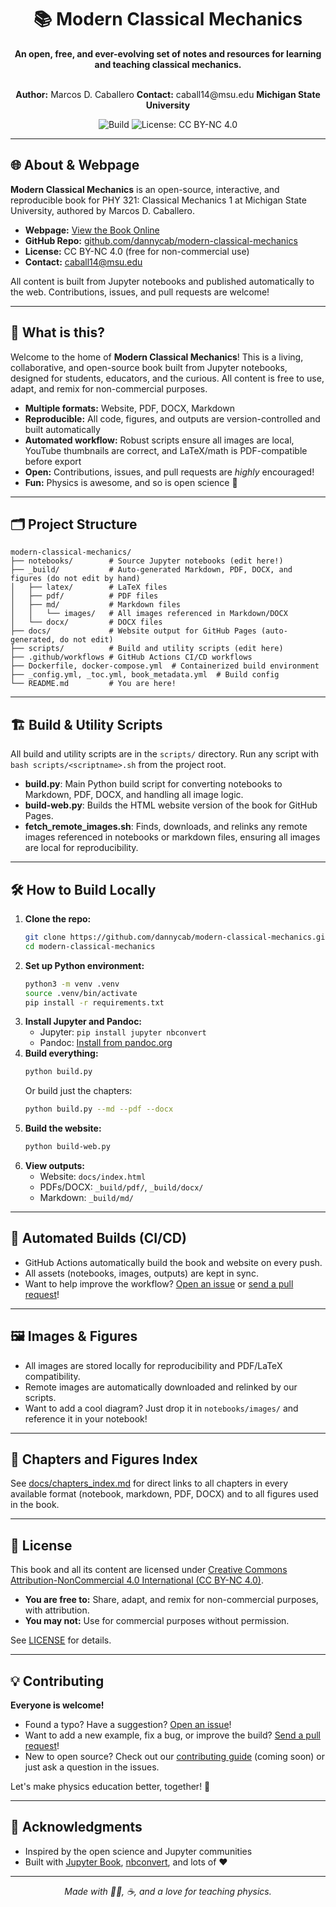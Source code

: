 <div align="center">

# 📚 Modern Classical Mechanics

**An open, free, and ever-evolving set of notes and resources for learning and teaching classical mechanics.**

<br>
<strong>Author:</strong> Marcos D. Caballero  
<strong>Contact:</strong> caball14@msu.edu  
<strong>Michigan State University</strong>

![Build](https://img.shields.io/badge/build-passing-brightgreen) ![License: CC BY-NC 4.0](https://img.shields.io/badge/license-CC--BY--NC%204.0-blue)

</div>

---

## 🌐 About & Webpage

**Modern Classical Mechanics** is an open-source, interactive, and reproducible book for PHY 321: Classical Mechanics 1 at Michigan State University, authored by Marcos D. Caballero.

- **Webpage:** [View the Book Online](https://dannycaballero.info/modern-classical-mechanics/)
- **GitHub Repo:** [github.com/dannycab/modern-classical-mechanics](https://github.com/dannycab/modern-classical-mechanics)
- **License:** CC BY-NC 4.0 (free for non-commercial use)
- **Contact:** caball14@msu.edu

All content is built from Jupyter notebooks and published automatically to the web. Contributions, issues, and pull requests are welcome!

---

## 🚀 What is this?

Welcome to the home of **Modern Classical Mechanics**! This is a living, collaborative, and open-source book built from Jupyter notebooks, designed for students, educators, and the curious. All content is free to use, adapt, and remix for non-commercial purposes.

- **Multiple formats:** Website, PDF, DOCX, Markdown
- **Reproducible:** All code, figures, and outputs are version-controlled and built automatically
- **Automated workflow:** Robust scripts ensure all images are local, YouTube thumbnails are correct, and LaTeX/math is PDF-compatible before export
- **Open:** Contributions, issues, and pull requests are *highly* encouraged!
- **Fun:** Physics is awesome, and so is open science 🌟

---

## 🗂️ Project Structure

```
modern-classical-mechanics/
├── notebooks/        # Source Jupyter notebooks (edit here!)
├── _build/           # Auto-generated Markdown, PDF, DOCX, and figures (do not edit by hand)
│   ├── latex/        # LaTeX files
│   ├── pdf/          # PDF files
│   ├── md/           # Markdown files
│   │   └── images/   # All images referenced in Markdown/DOCX
│   └── docx/         # DOCX files
├── docs/             # Website output for GitHub Pages (auto-generated, do not edit)
├── scripts/          # Build and utility scripts (edit here)
├── .github/workflows # GitHub Actions CI/CD workflows
├── Dockerfile, docker-compose.yml  # Containerized build environment
├── _config.yml, _toc.yml, book_metadata.yml  # Build config
└── README.md         # You are here!
```

---

## 🏗️ Build & Utility Scripts

All build and utility scripts are in the `scripts/` directory. Run any script with `bash scripts/<scriptname>.sh` from the project root.

- **build.py**: Main Python build script for converting notebooks to Markdown, PDF, DOCX, and handling all image logic.
- **build-web.py**: Builds the HTML website version of the book for GitHub Pages.
- **fetch_remote_images.sh**: Finds, downloads, and relinks any remote images referenced in notebooks or markdown files, ensuring all images are local for reproducibility.

---

## 🛠️ How to Build Locally

1. **Clone the repo:**
   ```bash
   git clone https://github.com/dannycab/modern-classical-mechanics.git
   cd modern-classical-mechanics
   ```
2. **Set up Python environment:**
   ```bash
   python3 -m venv .venv
   source .venv/bin/activate
   pip install -r requirements.txt
   ```
3. **Install Jupyter and Pandoc:**
   - Jupyter: `pip install jupyter nbconvert`
   - Pandoc: [Install from pandoc.org](https://pandoc.org/installing.html)
4. **Build everything:**
   ```bash
   python build.py
   ```
   Or build just the chapters:
   ```bash
   python build.py --md --pdf --docx
   ```
5. **Build the website:**
   ```bash
   python build-web.py
   ```
6. **View outputs:**
   - Website: `docs/index.html`
   - PDFs/DOCX: `_build/pdf/`, `_build/docx/`
   - Markdown: `_build/md/`

---

## 🤖 Automated Builds (CI/CD)

- GitHub Actions automatically build the book and website on every push.
- All assets (notebooks, images, outputs) are kept in sync.
- Want to help improve the workflow? [Open an issue](https://github.com/dannycab/modern-classical-mechanics/issues) or [send a pull request](https://github.com/dannycab/modern-classical-mechanics/pulls)!

---

## 🖼️ Images & Figures

- All images are stored locally for reproducibility and PDF/LaTeX compatibility.
- Remote images are automatically downloaded and relinked by our scripts.
- Want to add a cool diagram? Just drop it in `notebooks/images/` and reference it in your notebook!

---

## 📄 Chapters and Figures Index

See [docs/chapters_index.md](docs/chapters_index.md) for direct links to all chapters in every available format (notebook, markdown, PDF, DOCX) and to all figures used in the book.

---

## 📝 License

This book and all its content are licensed under [Creative Commons Attribution-NonCommercial 4.0 International (CC BY-NC 4.0)](https://creativecommons.org/licenses/by-nc/4.0/).

- **You are free to:** Share, adapt, and remix for non-commercial purposes, with attribution.
- **You may not:** Use for commercial purposes without permission.

See [LICENSE](LICENSE) for details.

---

## 💡 Contributing

**Everyone is welcome!**

- Found a typo? Have a suggestion? [Open an issue](https://github.com/dannycab/modern-classical-mechanics/issues)!
- Want to add a new example, fix a bug, or improve the build? [Send a pull request](https://github.com/dannycab/modern-classical-mechanics/pulls)!
- New to open source? Check out our [contributing guide](CONTRIBUTING.md) (coming soon) or just ask a question in the issues.

Let's make physics education better, together! 🚀

---

## 🙏 Acknowledgments

- Inspired by the open science and Jupyter communities
- Built with [Jupyter Book](https://jupyterbook.org/), [nbconvert](https://nbconvert.readthedocs.io/), and lots of ❤️

---

<div align="center">

*Made with 🧑‍🔬, ☕, and a love for teaching physics.*

</div>
